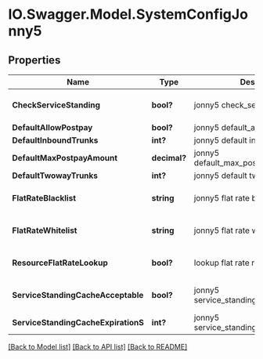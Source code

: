 # IO.Swagger.Model.SystemConfigJonny5
## Properties

Name | Type | Description | Notes
------------ | ------------- | ------------- | -------------
**CheckServiceStanding** | **bool?** | jonny5 check_service_standing | [optional] [default to true]
**DefaultAllowPostpay** | **bool?** | jonny5 default_allow_postpay | [optional] 
**DefaultInboundTrunks** | **int?** | jonny5 default inbound trunks | [optional] 
**DefaultMaxPostpayAmount** | **decimal?** | jonny5 default_max_postpay_amount | [optional] 
**DefaultTwowayTrunks** | **int?** | jonny5 default twoway trunks | [optional] 
**FlatRateBlacklist** | **string** | jonny5 flat rate blacklist | [optional] [default to "^\+1(684|264|268|242|246|441|284|345|767|809|829|849|473|671|876|664|670|787|939|869|758|784|721|868|649|340|900|800|888|877|866|855|844)\d{7}$"]
**FlatRateWhitelist** | **string** | jonny5 flat rate whitelist | [optional] [default to "^\+1\d{10}$"]
**ResourceFlatRateLookup** | **bool?** | lookup flat rate regexps per resource | [optional] [default to false]
**ServiceStandingCacheAcceptable** | **bool?** | jonny5 service_standing_cache_acceptable | [optional] [default to true]
**ServiceStandingCacheExpirationS** | **int?** | jonny5 service_standing_cache_expiration_s | [optional] 

[[Back to Model list]](../README.md#documentation-for-models) [[Back to API list]](../README.md#documentation-for-api-endpoints) [[Back to README]](../README.md)

